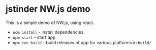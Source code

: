 # jstinder NW.js demo

This is a simple demo of NW.js, using react.

* `nom install` - install dependencies
* `npm start` - start app
* `npm run build` - build releases of app for various platforms in `build/`